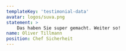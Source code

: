 ```yaml
---
templateKey: 'testimonial-data'
avatar: logos/suva.png
statement: > 
    Das haben Sie super gemacht. Weiter so!
name: Oliver Tillmann
position: Chef Sicherheit
---
```

